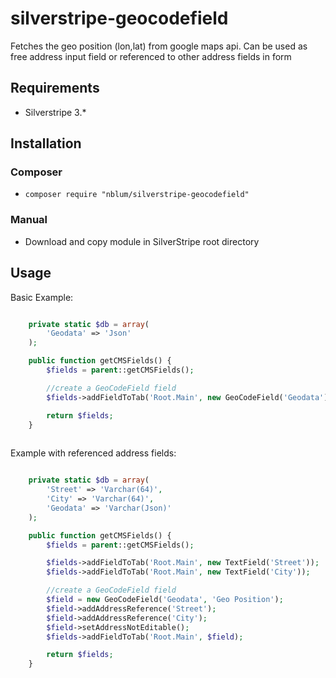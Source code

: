 # silverstripe-geocodefield

Fetches the geo position (lon,lat) from google maps api.
Can be used as free address input field or referenced to other address fields in form

## Requirements
* Silverstripe 3.*

## Installation
### Composer
* `composer require "nblum/silverstripe-geocodefield"`

### Manual
* Download and copy module in SilverStripe root directory

## Usage

Basic Example:

```php

    private static $db = array(
        'Geodata' => 'Json'
    );

    public function getCMSFields() {
        $fields = parent::getCMSFields();

        //create a GeoCodeField field
        $fields->addFieldToTab('Root.Main', new GeoCodeField('Geodata'));

        return $fields;
    }
    
```

Example with referenced address fields:

```php

    private static $db = array(
        'Street' => 'Varchar(64)',
        'City' => 'Varchar(64)',
        'Geodata' => 'Varchar(Json)'
    );

    public function getCMSFields() {
        $fields = parent::getCMSFields();

        $fields->addFieldToTab('Root.Main', new TextField('Street'));
        $fields->addFieldToTab('Root.Main', new TextField('City'));

        //create a GeoCodeField field
        $field = new GeoCodeField('Geodata', 'Geo Position');
        $field->addAddressReference('Street');
        $field->addAddressReference('City');
        $field->setAddressNotEditable();
        $fields->addFieldToTab('Root.Main', $field);

        return $fields;
    }
    
```